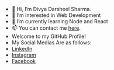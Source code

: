 - 👋 Hi, I’m Divya Darsheel Sharma.
- 👀 I’m interested in Web Development
- 🌱 I’m currently learning Node and React
- 📫 You can contact me <a href="mailto:divyadarsheel.dds@gmail.com">here</a>.
- Welcome to my GitHub Profile!
- My Social Medias Are as follows:
- <a href="#">LinkedIn</a>
- <a href="#">Instagram</a>
- <a href="#">Facebook</a>


<!---
DDS3579/DDS3579 is a ✨ special ✨ repository because its `README.md` (this file) appears on your GitHub profile.
You can click the Preview link to take a look at your changes.
--->
